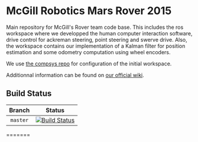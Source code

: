 McGill Robotics Mars Rover 2015
==========


Main repository for McGill's Rover team code base. This includes the ros workspace where we developped the human computer interaction software, drive control for ackreman steering, point steering and swerve drive. Also, the workspace contains our implementation of a Kalman filter for position estimation and some odometry computation using wheel encoders.

We use [the compsys repo](https://github.com/mcgill-robotics/compsys) for configuration of the initial workspace. 

Additionnal information can be found on [our official wiki](http://mcgillrobotics.com/wiki).




Build Status
------------

[Master Status]: http://dev.mcgillrobotics.com:8080/buildStatus/icon?job=rover_master

| Branch   | Status                                                                                |
|:--------:|:-------------------------------------------------------------------------------------:|
| `master` | [![Build Status][Master Status]](http://dev.mcgillrobotics.com:8080/job/rover_master-2015) |
=======
